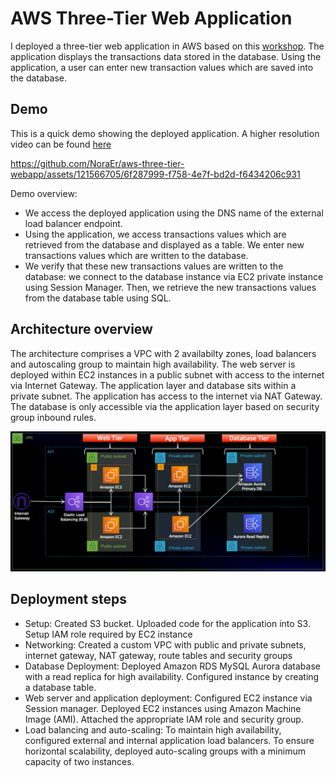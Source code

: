 # AWS Three-Tier Web Application
I deployed a three-tier web application in AWS based on this [workshop](https://catalog.us-east-1.prod.workshops.aws/workshops/85cd2bb2-7f79-4e96-bdee-8078e469752a/en-US). The application displays the transactions data stored in the database. Using the application, a user can enter new transaction values which are  saved into the database. 
## Demo
This is a quick demo showing the deployed application. A higher resolution video can be found [here](https://github.com/NoraEr/aws-three-tier-webapp/blob/main/Demo/AWS_three_tier_webapp_demo.mp4)

https://github.com/NoraEr/aws-three-tier-webapp/assets/121566705/6f287999-f758-4e7f-bd2d-f6434206c931

Demo overview:
- We access the deployed application using the DNS name of the external load balancer endpoint.
- Using the application, we access transactions values which are retrieved from the database and displayed as a table. We enter new transactions values which are written to the database.
- We verify that these new transactions values are written to the database: we connect to the database instance via EC2 private instance using Session Manager. Then, we retrieve the new transactions values from the database table using SQL.


## Architecture overview 
The architecture comprises a VPC with 2 availabilty zones, load balancers and autoscaling group to maintain high availability. The web server is deployed within EC2 instances in a public subnet with access to the internet via Internet Gateway. The application layer and database sits within a private subnet. The application has access to the internet via NAT Gateway. The database is only accessible via the application layer based on security group inbound rules.

![architecture](https://github.com/NoraEr/aws-three-tier-webapp/blob/main/architecture/three-tier-webapp-architecture.png)

## Deployment steps
- Setup: Created S3 bucket. Uploaded code for the application into S3. Setup IAM role required by EC2 instance
- Networking: Created a custom VPC with public and private subnets, internet gateway, NAT gateway, route tables and security groups
- Database Deployment: Deployed Amazon RDS MySQL Aurora database with a read replica for high availability. Configured instance by creating a database table.
- Web server and application deployment: Configured EC2 instance via Session manager. Deployed EC2 instances using Amazon Machine Image (AMI). Attached the appropriate IAM role and security group.
- Load balancing and auto-scaling: To maintain high availability, configured external and internal application load balancers. To ensure horizontal scalability, deployed auto-scaling groups with a minimum capacity of two instances.

